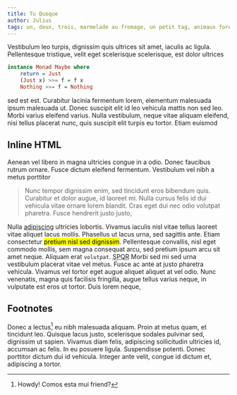 ```yaml
---
title: Tu Quoque
author: Julius
tags: un, deux, trois, marmelade au fromage, un petit tag, animaux forestiers
---
```


Vestibulum leo turpis, dignissim quis ultrices sit amet, iaculis ac ligula.
Pellentesque tristique, velit eget scelerisque scelerisque, est dolor ultrices

<!--more-->

```haskell
instance Monad Maybe where
    return = Just
    (Just x) >>= f = f x
    Nothing >>= f = Nothing
```

sed est est. Curabitur lacinia fermentum lorem, elementum malesuada ipsum
malesuada ut. Donec suscipit elit id leo vehicula mattis non sed leo. Morbi
varius eleifend varius. Nulla vestibulum, neque vitae aliquam eleifend, nisi
tellus placerat nunc, quis suscipit elit turpis eu tortor. Etiam euismod

<h2>Inline HTML</h2>

Aenean vel libero in magna ultricies congue in a odio. Donec faucibus rutrum
ornare. Fusce dictum eleifend fermentum. Vestibulum vel nibh a metus porttitor

> Nunc tempor dignissim enim, sed tincidunt eros bibendum quis. Curabitur et dolor
> augue, id laoreet mi. Nulla cursus felis id dui vehicula vitae ornare lorem
> blandit. Cras eget dui nec odio volutpat pharetra. Fusce hendrerit justo justo,

Nulla [adipiscing](https://wikipedia.org) ultricies lobortis. Vivamus iaculis nisl vitae tellus laoreet
vitae aliquet lacus mollis. Phasellus ut lacus urna, sed sagittis ante. Etiam
consectetur <mark>pretium nisl sed dignissim</mark>. Pellentesque convallis, nisl eget
commodo mollis, sem magna consequat arcu, sed pretium ipsum arcu sit amet neque.
Aliquam erat `volutpat`. <abbr title="romain thing">SPQR</abbr> Morbi sed mi sed urna vestibulum placerat vitae vel
metus. Fusce ac ante at justo pharetra vehicula. Vivamus vel tortor eget augue
aliquet aliquet at vel odio. Nunc venenatis, magna quis facilisis fringilla,
augue tellus varius neque, in vulputate est eros ut tortor. Duis lorem neque,

## Footnotes

Donec a lectus[^fn-myfootnote] eu nibh malesuada aliquam. Proin at metus quam, et tincidunt leo.
Quisque lacus justo, scelerisque sodales pulvinar sed, dignissim ut sapien.
Vivamus diam felis, adipiscing sollicitudin ultricies id, accumsan ac felis. In
eu posuere ligula. Suspendisse potenti. Donec porttitor dictum dui id vehicula.
Integer ante velit, congue id dictum et, adipiscing a tortor.

[^fn-myfootnote]: Howdy! Comos esta mui friend?
